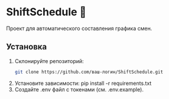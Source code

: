 # ShiftSchedule 📅

Проект для автоматического составления графика смен.

## Установка
1. Склонируйте репозиторий:
   ```bash
   git clone https://github.com/ваш-логин/ShiftSchedule.git
2. Установите зависимости:
    pip install -r requirements.txt
3. Создайте .env файл с токенами (см. .env.example).